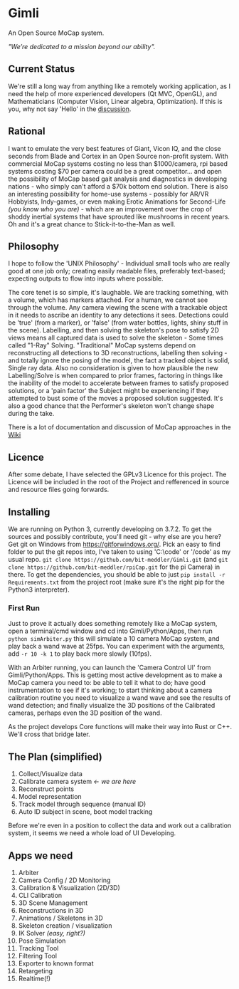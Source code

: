 # Gimli
An Open Source MoCap system.

_"We’re dedicated to a mission beyond our ability"._

## Current Status
We're still a long way from anything like a remotely working application, as I need the help of more experienced developers (Qt MVC, OpenGL), and Mathematicians (Computer Vision, Linear algebra, Optimization).  If this is you, why not say 'Hello' in the [discussion](https://github.com/bit-meddler/Gimli/discussions).

## Rational
I want to emulate the very best features of Giant, Vicon IQ, and the close seconds from Blade and Cortex in an Open Source non-profit system.  With commercial MoCap systems costing no less than $1000/camera, rpi based systems costing $70 per camera could be a great competitor... and open the possibility of MoCap based gait analysis and diagnostics in developing nations - who simply can't afford a $70k bottom end solution.  There is also an interesting possibility for home-use systems - possibly for AR/VR Hobbyists, Indy-games, or even making Erotic Animations for Second-Life _(you know who you are)_ - which are an improvement over the crop of shoddy inertial systems that have sprouted like mushrooms in recent years.  Oh and it's a great chance to Stick-it-to-the-Man as well.

## Philosophy
I hope to follow the 'UNIX Philosophy' - Individual small tools who are really good at one job only; creating easily readable files, preferably text-based; expecting outputs to flow into inputs where possible.

The core tenet is so simple, it's laughable.  We are tracking something, with a volume, which has markers attached.  For a human, we cannot see through the volume.  Any camera viewing the scene with a trackable object in it needs to ascribe an identity to any detections it sees.  Detections could be 'true' (from a marker), or 'false' (from water bottles, lights, shiny stuff in the scene).  Labelling, and then solving the skeleton's pose to satisfy 2D views means all captured data is used to solve the skeleton - Some times called "1-Ray" Solving.  "Traditional" MoCap systems depend on reconstructing all detections to 3D reconstructions, labelling then solving - and totally ignore the posing of the model, the fact a tracked object is solid, Single ray data.  Also no consideration is given to how plausible the new Labelling/Solve is when compared to prior frames, factoring in things like the inability of the model to accelerate between frames to satisfy proposed solutions, or a 'pain factor' the Subject might be experiencing if they attempted to bust some of the moves a proposed solution suggested.  It's also a good chance that the Performer's skeleton won't change shape during the take.

There is a lot of documentation and discussion of MoCap approaches in the [Wiki](https://github.com/bit-meddler/Gimli/wiki)

## Licence
After some debate, I have selected the GPLv3 Licence for this project.  The Licence will be included in the root of the Project and refferenced in source and resource files going forwards.

## Installing
We are running on Python 3, currently developing on 3.7.2.  To get the sources and possibly contribute, you'll need git - why else are you here?  Get git on Windows from https://gitforwindows.org/.  Pick an easy to find folder to put the git repos into, I've taken to using 'C:\code' or '/code' as my usual repo.  `git clone https://github.com/bit-meddler/Gimli.git` (and `git clone https://github.com/bit-meddler/rpiCap.git` for the pi Camera) in there.  To get the dependencies, you should be able to just `pip install -r Requirements.txt` from the project root (make sure it's the right pip for the Python3 interpreter).

### First Run
Just to prove it actually does something remotely like a MoCap system, open a terminal/cmd window and cd into Gimli/Python/Apps, then run `python simArbiter.py` this will simulate a 10 camera MoCap system, and play back a wand wave at 25fps.  You can experiment with the arguments, add `-r 10 -k 1` to play back more slowly (10fps).

With an Arbiter running, you can launch the 'Camera Control UI' from Gimli/Python/Apps.  This is getting most active development as to make a MoCap camera you need to: be able to tell it what to do; have good instrumentation to see if it's working; to start thinking about a camera calibration routine you need to visualize a wand wave and see the results of wand detection; and finally visualize the 3D positions of the Calibrated cameras, perhaps even the 3D position of the wand.

As the project develops Core functions will make their way into Rust or C++.  We'll cross that bridge later.

## The Plan (simplified)
1. Collect/Visualize data
2. Calibrate camera system _<- we are here_
3. Reconstruct points
4. Model representation
5. Track model through sequence (manual ID)
6. Auto ID subject in scene, boot model tracking

Before we're even in a position to collect the data and work out a calibration system, it seems we need a whole load of UI Developing.

## Apps we need
1. Arbiter
2. Camera Config / 2D Monitoring
3. Calibration & Visualization (2D/3D)
4. CLI Calibration
5. 3D Scene Management
6. Reconstructions in 3D
7. Animations / Skeletons in 3D
8. Skeleton creation / visualization
9. IK Solver _(easy, right?)_
10. Pose Simulation
11. Tracking Tool
12. Filtering Tool
13. Exporter to known format
14. Retargeting
15. Realtime(!)
